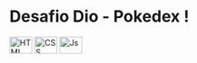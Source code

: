 # Desafio Dio - Pokedex !

<img align="center" alt="HTML" height="30" width="40" src="https://raw.githubusercontent.com/devicons/devicon/master/icons/html5/html5-original .svg">
  <img align="center" alt="CSS" height="30" width="40" src="https://raw.githubusercontent.com/devicons/devicon/master/icons/css3/css3-original .svg">
  <img align="center" alt="Js" height="30" width="40" src="https://raw.githubusercontent.com/devicons/devicon/master/icons/javascript/javascript-plain .svg">